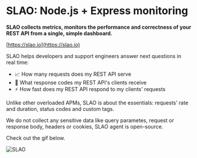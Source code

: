 # SLAO: Node.js + Express monitoring

**SLAO collects metrics, monitors the performance and correctness of your REST API from a single, simple dashboard.**

[https://slao.io](https://slao.io)

SLAO helps developers and support engineers answer next questions in real time:

- 📈 How many requests does my REST API serve
- 🚩 What response codes my REST API's clients receive
- ⚡ How fast does my REST API respond to my clients' requests

Unlike other overloaded APMs, SLAO is about the essentials: requests’ rate and duration, status codes and custom tags.

We do not collect any sensitive data like query parametes, request or response body, headers or cookies, SLAO agent is open-source.

Check out the gif below.

![SLAO](https://slao.io/SLAO.gif)
